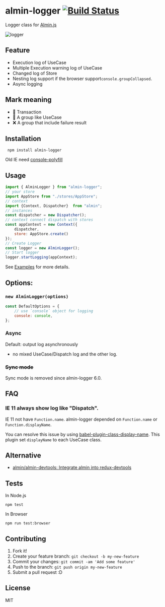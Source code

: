 # almin-logger [![Build Status](https://travis-ci.org/almin/almin.svg?branch=master)](https://travis-ci.org/almin/almin)

Logger class for [Almin.js](https://github.com/almin/almin "Almin.js")

![logger](https://monosnap.com/file/AqRVq3UAah8riczytsgXHxGb50fwz2.png)

## Feature

- Execution log of UseCase
- Multiple Execution warning log of UseCase
- Changed log of Store
- Nesting log support if the browser support`console.groupCollapsed`.
- Async logging

## Mark meaning

- :rocket: Transaction
- :bookmark: A group like UseCase
- :x: A group that include failure result

## Installation

     npm install almin-logger

Old IE need [console-polyfill](https://github.com/paulmillr/console-polyfill "console-polyfill")

## Usage

```js
import { AlminLogger } from "almin-logger";
// your store
import AppStore from "./stores/AppStore";
// context
import {Context, Dispatcher}  from "almin";
// instances
const dispatcher = new Dispatcher();
// context connect dispatch with stores
const appContext = new Context({
    dispatcher,
    store: AppStore.create()
});
// Create Logger
const logger = new AlminLogger();
// Start logger
logger.startLogging(appContext);
```

See [Examples](./examples) for more details.

## Options:

### `new AlminLogger(options)`

```js
const DefaultOptions = {
    // use `console` object for logging
    console: console,
};
```

### Async

Default: output log asynchronously

- no mixed UseCase/Dispatch log and the other log.

### <del>Sync mode</del>

Sync mode is removed since almin-logger 6.0.

## FAQ

### IE 11 always show log like "Dispatch".

IE 11 not have `Function.name`.
almin-logger depended on `Function.name` or `Function.displayName`.

You can resolve this issue by using [babel-plugin-class-display-name](https://www.npmjs.com/package/babel-plugin-class-display-name "babel-plugin-class-display-name").
This plugin set `displayName` to each UseCase class.

## Alternative

- [almin/almin-devtools: Integrate almin into redux-devtools](https://github.com/almin/almin-devtools "almin/almin-devtools: Integrate almin into redux-devtools")

## Tests

In Node.js

    npm test

In Browser

    npm run test:browser

## Contributing

1. Fork it!
2. Create your feature branch: `git checkout -b my-new-feature`
3. Commit your changes: `git commit -am 'Add some feature'`
4. Push to the branch: `git push origin my-new-feature`
5. Submit a pull request :D

## License

MIT
